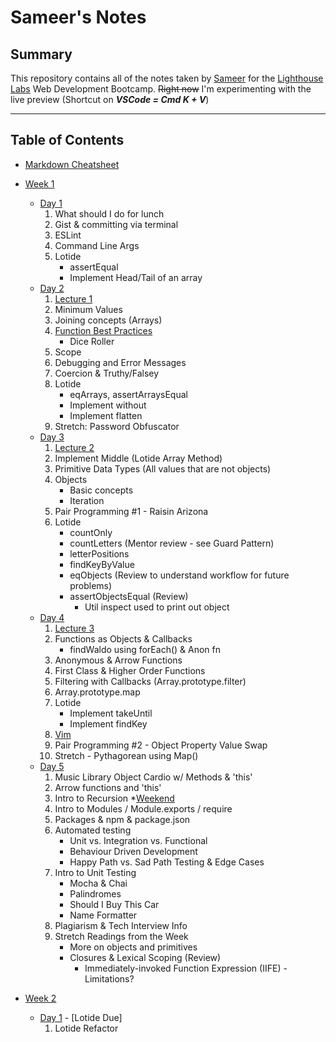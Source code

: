 # Sameer's Notes

## Summary 

This repository contains all of the notes taken by [Sameer](https://github.com/houseofsam) for the [Lighthouse Labs](https://www.lighthouselabs.ca/) Web Development Bootcamp. ~~Right now~~ I'm experimenting with the live preview (Shortcut on **_VSCode = Cmd K + V_**)

***

## Table of Contents 

* [Markdown Cheatsheet](https://github.com/adam-p/markdown-here/wiki/Markdown-Cheatsheet)

* [Week 1](/Week_1) 
  * [Day 1](Week_1/Day_1)
    1. What should I do for lunch
    2. Gist & committing via terminal
    3. ESLint
    4. Command Line Args
    5. Lotide
       * assertEqual
        * Implement Head/Tail of an array
  * [Day 2](Week_1/Day_2)
    1. [Lecture 1]()
    2. Minimum Values
    3. Joining concepts (Arrays)
    4. [Function Best Practices](Weel_1/Day_2)
        * Dice Roller
    5. Scope
    6. Debugging and Error Messages
    7. Coercion & Truthy/Falsey
    8. Lotide
        * eqArrays, assertArraysEqual
        * Implement without
        * Implement flatten
    9. Stretch: Password Obfuscator
  * [Day 3](Week_1/Day_3)
    1. [Lecture 2]()
    2. Implement Middle (Lotide Array Method)
    3. Primitive Data Types (All values that are not objects)
    4. Objects
        * Basic concepts
        * Iteration
    5. Pair Programming #1 - Raisin Arizona
    6. Lotide 
        * countOnly
        * countLetters (Mentor review - see Guard Pattern)
        * letterPositions
        * findKeyByValue 
        * eqObjects (Review to understand workflow for future problems)
        * assertObjectsEqual (Review)
            * Util inspect used to print out object
  * [Day 4](Week_1/Day_4)
    1. [Lecture 3]()
    2. Functions as Objects & Callbacks
        * findWaldo using forEach() & Anon fn
    3. Anonymous & Arrow Functions
    4. First Class & Higher Order Functions
    5. Filtering with Callbacks (Array.prototype.filter)
    6. Array.prototype.map
    7. Lotide
        * Implement takeUntil
        * Implement findKey
    8. [Vim]()
    9. Pair Programming #2 - Object Property Value Swap
    10. Stretch - Pythagorean using Map()
  * [Day 5](Week_1/Day_5)
    1. Music Library Object Cardio w/ Methods & 'this'
    2. Arrow functions and 'this'
    3. Intro to Recursion
  *[Weekend](Week_1/We)
    1. Intro to Modules / Module.exports / require
    2. Packages & npm & package.json
    3. Automated testing
        * Unit vs. Integration vs. Functional 
        * Behaviour Driven Development
        * Happy Path vs. Sad Path Testing & Edge Cases
    4. Intro to Unit Testing
        * Mocha & Chai
        * Palindromes
        * Should I Buy This Car
        * Name Formatter
    5. Plagiarism & Tech Interview Info
    6. Stretch Readings from the Week
        * More on objects and primitives
        * Closures & Lexical Scoping (Review)
          * Immediately-invoked Function Expression (IIFE) - Limitations?
* [Week 2](Week_2)
  * [Day 1](Week_2/Day_1) - [Lotide Due]
    1. Lotide Refactor
  